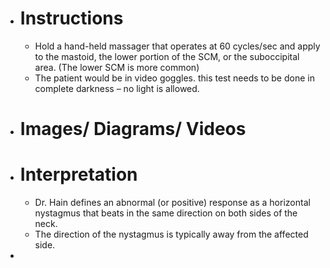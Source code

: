 - # Instructions
	- Hold a hand-held massager that operates at 60 cycles/sec and apply to the mastoid, the lower portion of the SCM, or the suboccipital area. (The lower SCM is more common)
	- The patient would be in video goggles. this test needs to be done in complete darkness – no light is allowed.
- # Images/ Diagrams/ Videos
- # Interpretation
	- Dr. Hain defines an abnormal (or positive) response as a horizontal nystagmus that beats in the same direction on both sides of the neck.
	- The direction of the nystagmus is typically away from the affected side.
-